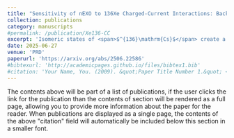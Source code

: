 ```yaml
---
title: "Sensitivity of nEXO to 136Xe Charged-Current Interactions: Background-free Searches for Solar Neutrinos and Fermionic Dark Matter"
collection: publications
category: manuscripts
#permalink: /publication/Xe136-CC
excerpt: 'Isomeric states of <span>$^{136}\mathrm{Cs}$</span> create a unique time-delayed coincident signal in LXe TPCs, which can be used for background rejection on the order of <span>$10^{-9}$</span>, enabling background-free measurements of solar neutrinos and electron-coupling fermionic dark matter.'
date: 2025-06-27
venue: 'PRD'
paperurl: 'https://arxiv.org/abs/2506.22586'
#bibtexurl: 'http://academicpages.github.io/files/bibtex1.bib'
#citation: 'Your Name, You. (2009). &quot;Paper Title Number 1.&quot; <i>Journal 1</i>. 1(1).'
---
```

The contents above will be part of a list of publications, if the user clicks the link for the publication than the contents of section will be rendered as a full page, allowing you to provide more information about the paper for the reader. When publications are displayed as a single page, the contents of the above "citation" field will automatically be included below this section in a smaller font.
